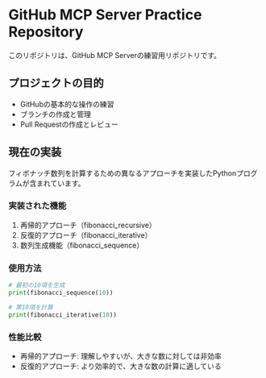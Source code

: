 # GitHub MCP Server Practice Repository

このリポジトリは、GitHub MCP Serverの練習用リポジトリです。

## プロジェクトの目的
- GitHubの基本的な操作の練習
- ブランチの作成と管理
- Pull Requestの作成とレビュー

## 現在の実装
フィボナッチ数列を計算するための異なるアプローチを実装したPythonプログラムが含まれています。

### 実装された機能

1. 再帰的アプローチ（fibonacci_recursive）
2. 反復的アプローチ（fibonacci_iterative）
3. 数列生成機能（fibonacci_sequence）

### 使用方法

```python
# 最初の10項を生成
print(fibonacci_sequence(10))

# 第10項を計算
print(fibonacci_iterative(10))
```

### 性能比較

- 再帰的アプローチ: 理解しやすいが、大きな数に対しては非効率
- 反復的アプローチ: より効率的で、大きな数の計算に適している